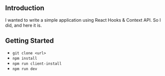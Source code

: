 ## Introduction

I wanted to write a simple application using React Hooks & Context API. So I did, and here it is.

## Getting Started

- `git clone <url>`
- `npm install`
- `npm run client-install`
- `npm run dev`

